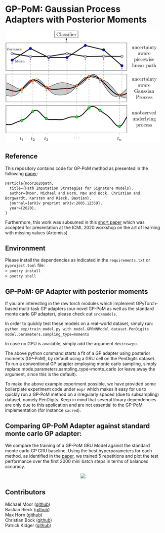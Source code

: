 # GP-PoM: Gaussian Process Adapters with Posterior Moments 

<p align="center">
<img src="results/overview.png" width="500">
</p>
 
## Reference  
This repository contains code for GP-PoM method as presented in the following [paper](https://arxiv.org/abs/2005.12359):
```
@article{moor2020path,
  title={Path Imputation Strategies for Signature Models},
  author={Moor, Michael and Horn, Max and Bock, Christian and Borgwardt, Karsten and Rieck, Bastian},
  journal={arXiv preprint arXiv:2005.12359},
  year={2020},
}

```   
Furthermore, this work was subsumed in this [short paper](https://openreview.net/forum?id=P0DL7M6T57o) which was accepted for presentation at the ICML 2020 workshop on the art of learning with missing values (Artemiss).

## Environment
Please install the dependencies as indicated in the ```requirements.txt``` or ```pyproject.toml``` file:  
```> poetry install```  
```> poetry shell```


## GP-PoM: GP Adapter with posterior moments
If you are interesting in the raw torch modules which implement GPyTorch-based multi-task GP adapters (our novel GP-PoM as well as the standard monte carlo GP adapter), please check out
```src/models```. 
  
In order to quickly test these models on a real-world dataset, simply run:  
```python exp/train_model.py with model.GPRNNModel dataset.PenDigits model.parameters.sampling_type=moments```  
 
In case no GPU is available, simply add the argument `device=cpu`.  

The above python command starts a fit of a GP adapter using posterior moments (GP-PoM), by default using a GRU cell on the PenDigits dataset. To run a conventional GP adapter employing monte carlo sampling, simply replace mode.parameters.sampling_type=monte_carlo (or leave away the argument, since this is the default).   

To make the above example experiment possible, we have provided some boilerplate experiment code under ```exp/``` which makes it easy for us to quickly run a GP-PoM method on a irregularly spaced (due to subsampling) dataset, namely PenDigits.
Keep in mind that several library dependencies are only due to this application and are not essential to the GP-PoM implementation (for instance `sacred`).  
 
## Comparing GP-PoM Adapter against standard monte carlo GP adapter:
We compare the training of a GP-PoM GRU Model against the standard monte carlo GP GRU baseline. Using the best hyperparameters for each method, as identified in the [paper](https://arxiv.org/abs/2005.12359), we trained 5 repetitions and plot the test performance over the first 2000 mini batch steps in terms of balanced accuracy.  

<p align="center">
<img src="results/gp_pom.png" width="500">
</p>
 

## Contributors   
Michael Moor ([github](https://github.com/mi92))  
Bastian Rieck ([github](https://github.com/pseudomanifold))   
Max Horn ([github](https://github.com/expectationmax))   
Christian Bock ([github](https://github.com/chrisby))    
Patrick Kidger ([github](https://github.com/patrick-kidger))  
